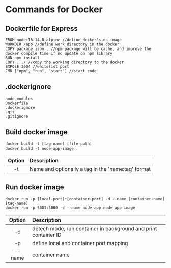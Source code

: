 # Commands for Docker

## Dockerfile for Express

```
FROM node:16.14.0-alpine //define docker's os image
WORKDIR /app //define work directory in the docker
COPY package.json . //npm package will be cache, and improve the docker compile time if no update on npm library
RUN npm install
COPY . ./ //copy the working directory to the docker
EXPOSE 3004 //whitelist port
CMD ["npm", "run", "start"] //start code
```
## .dockerignore

```
node_modules
Dockerfile
.dockerignore
.git
.gitignore
```

## Build docker image

```
docker build -t [tag-name] [file-path]
docker build -t node-app-image .
```

|Option|Description|
|:-:|:-|
|-t|Name and optionally a tag in the 'name:tag' format|

## Run docker image

```
docker run -p [local-port]:[container-port] -d --name [container-name] [tag-name]
docker run -p 3001:3000 -d --name node-app node-app-image
```

|Option|Description|
|:-:|:-|
|-d|detech mode, run container in background and print container ID|
|-p|define local and container port mapping
|--name|container name|

